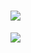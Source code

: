 <h1 align="left">
<div> 
  <img src="https://skillicons.dev/icons?i=nextjs,ts,js,nodejs,mongodb,vercel,express,css" />
</div>
</h1>
<img align="left" style="padding-bottom:12px;" src="https://lanyard.cnrad.dev/api/1313004147540365353?theme=dark&hideDecoration=true&showDisplayName=false&borderRadius=10px&bg=0d1117&idleMessage=Currently%20doing%20nothing"></img>


<!--
**landonberning/landonberning** is a ✨ _special_ ✨ repository because its `README.md` (this file) appears on your GitHub profile.

Here are some ideas to get you started:

- 🔭 I’m currently working on ...
- 🌱 I’m currently learning ...
- 👯 I’m looking to collaborate on ...
- 🤔 I’m looking for help with ...
- 💬 Ask me about ...
- 📫 How to reach me: ...
- 😄 Pronouns: ...
- ⚡ Fun fact: ...
-->
